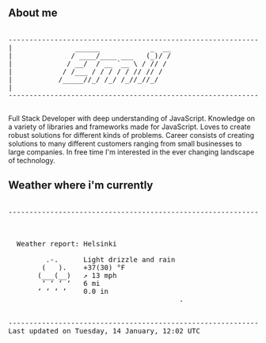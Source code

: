 ## About me

<pre>

--------------------------------------------------------------------------------------
|			    ______            _  __
|			   / ____/____ ___   (_)/ /
|			  / __/  / __ `__ \ / // / 
|			 / /___ / / / / / // // /  
|			/_____//_/ /_/ /_//_//_/   
|                           
--------------------------------------------------------------------------------------

</pre>

Full Stack Developer with deep understanding of JavaScript. Knowledge on a variety of libraries and frameworks made for JavaScript. Loves to create robust solutions for different kinds of problems. Career consists of creating solutions to many different customers ranging from small businesses to large companies. In free time I'm interested in the ever changing landscape of technology. 



## Weather where i'm currently  

<pre>

--------------------------------------------------------------------------------------


 
  Weather report: Helsinki  
    
         .-.      Light drizzle and rain  
        (   ).    +37(30) °F  
       (___(__)   ↗ 13 mph  
        ‘ ‘ ‘ ‘   6 mi  
       ‘ ‘ ‘ ‘    0.0 in  
                                         .


--------------------------------------------------------------------------------------
Last updated on Tuesday, 14 January, 12:02 UTC
</pre>
